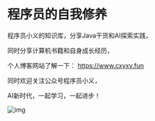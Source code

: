 # 程序员的自我修养
程序员小义的知识库，分享Java干货和AI探索实践，

同时分享计算机书籍和自身成长经历，

个人博客网站了解一下：
https://www.cxyxy.fun 

同时欢迎关注公众号程序员小义，

AI新时代，一起学习，一起进步！

![img](https://cxyxy.fun/img/xyr/2024/06/13/22-04-17-b3d7554a7350bfbc74d877d1b2ee069f-gzh-964cfe.jpg)
